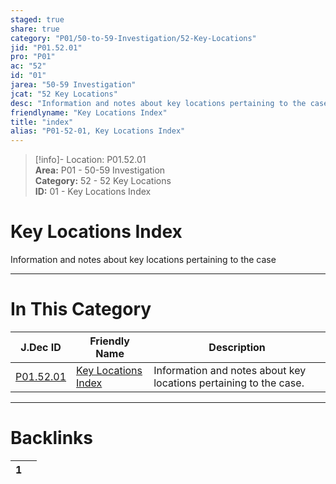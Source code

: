 ```yaml
---  
staged: true  
share: true  
category: "P01/50-to-59-Investigation/52-Key-Locations"  
jid: "P01.52.01"  
pro: "P01"  
ac: "52"  
id: "01"  
jarea: "50-59 Investigation"  
jcat: "52 Key Locations"  
desc: "Information and notes about key locations pertaining to the case."  
friendlyname: "Key Locations Index"  
title: "index"  
alias: "P01-52-01, Key Locations Index"  
---  
```

>[!info]- Location: P01.52.01  
>**Area:** P01 - 50-59 Investigation  
>**Category:** 52 - 52 Key Locations  
>**ID:** 01 - Key Locations Index  
  
# Key Locations Index  
  
Information and notes about key locations pertaining to the case  
   
  
  
---  
# In This Category  
  
| J.Dec ID                                                                           | Friendly Name                                                                                | Description                                                       |  
| ---------------------------------------------------------------------------------- | -------------------------------------------------------------------------------------------- | ----------------------------------------------------------------- |  
| [P01.52.01](index.md#) | [Key Locations Index](index.md#) | Information and notes about key locations pertaining to the case. |  
  
  
---  
# Backlinks  
<div><table class="dataview table-view-table"><thead class="table-view-thead"><tr class="table-view-tr-header"><th class="table-view-th"><span></span><span class="dataview small-text">1</span></th><th class="table-view-th"><span></span></th></tr></thead><tbody class="table-view-tbody"></tbody></table></div>